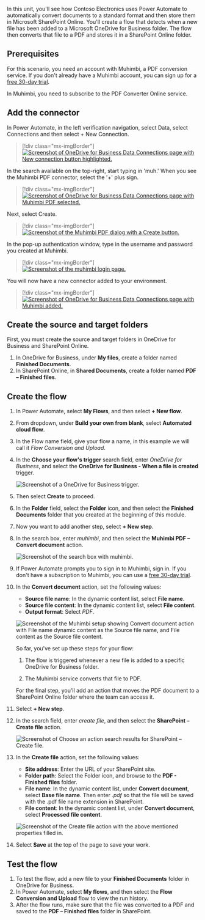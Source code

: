 In this unit, you'll see how Contoso Electronics uses Power Automate to automatically convert documents to a standard format and then store them in Microsoft SharePoint Online. You'll create a flow that detects when a new file has been added to a Microsoft OneDrive for Business folder. The flow then converts that file to a PDF and stores it in a SharePoint Online folder.

## Prerequisites

For this scenario, you need an account with Muhimbi, a PDF conversion service. If you don't already have a Muhimbi account, you can sign up for a [free 30-day trial](https://www.muhimbi.com/Products/PDF-Converter-Online/?azure-portal=true).

In Muhimbi, you need to subscribe to the PDF Converter Online service.

## Add the connector

In Power Automate, in the left verification navigation, select Data, select Connections and then select + New Connection.

> [!div class="mx-imgBorder"]
> [![Screenshot of OneDrive for Business Data Connections page with New connection button highlighted.](../media/add-connector.png)](../media/add-connector.png#lightbox)

In the search available on the top-right, start typing in 'muh.' When you see the Muhimbi PDF connector, select the '+' plus sign.

> [!div class="mx-imgBorder"]
> [![Screenshot of OneDrive for Business Data Connections page with Muhimbi PDF selected.](../media/add-muhimbi-connector.png)](../media/add-muhimbi-connector.png#lightbox)

Next, select Create.

> [!div class="mx-imgBorder"]
> [![Screenshot of the Muhimbi PDF dialog with a Create button.](../media/create-connector.png)](../media/create-connector.png#lightbox)

In the pop-up authentication window, type in the username and password you created at Muhimbi.

> [!div class="mx-imgBorder"]
> [![Screenshot of the muhimbi login page.](../media/username-password.png)](../media/username-password.png#lightbox)

You will now have a new connector added to your environment.

> [!div class="mx-imgBorder"]
> [![Screenshot of OneDrive for Business Data Connections page with Muhimbi added.](../media/connector-added.png)](../media/connector-added.png#lightbox)

## Create the source and target folders

First, you must create the source and target folders in OneDrive for Business and SharePoint Online.

1. In OneDrive for Business, under **My files**, create a folder named **Finished Documents**.
1. In SharePoint Online, in **Shared Documents**, create a folder named **PDF – Finished files**.

## Create the flow

1. In Power Automate, select **My Flows**, and then select **+ New flow**.

1. From dropdown, under **Build your own from blank**, select **Automated cloud flow**.

1. In the Flow name field, give your flow a name, in this example we will call it *Flow Conversion and Upload*.

1. In the **Choose your flow's trigger** search field, enter *OneDrive for Business*, and select the **OneDrive for Business - When a file is created** trigger.

    ![Screenshot of a OneDrive for Business trigger.](../media/onedrive-trigger.png)

1. Then select **Create** to proceed.

1. In the **Folder** field, select the **Folder** icon, and then select the **Finished Documents** folder that you created at the beginning of this module.

1. Now you want to add another step, select **+ New step**.

1. In the search box, enter *muhimbi*, and then select the **Muhimbi PDF – Convert document** action.

    ![Screenshot of the search box with muhimbi.](../media/muhimbi-action.png)

1. If Power Automate prompts you to sign in to Muhimbi, sign in. If you don't have a subscription to Muhimbi, you can use a [free 30-day trial](https://www.muhimbi.com/register/?azure-portal=true).

1. In the **Convert document** action, set the following values:

	- **Source file name**: In the dynamic content list, select **File name**.
	- **Source file content**: In the dynamic content list, select **File content**.
	- **Output format**: Select *PDF*.

    ![Screenshot of the Muhimbi setup showing Convert document action with File name dynamic content as the Source file name, and File content as the Source file content.](../media/muhimbi-configuration.png)

    So far, you've set up these steps for your flow:

    1. The flow is triggered whenever a new file is added to a specific OneDrive for Business folder.
    
    1. The Muhimbi service converts that file to PDF.

    For the final step, you'll add an action that moves the PDF document to a SharePoint Online folder where the team can access it.

1. Select **+ New step**.

1. In the search field, enter *create file*, and then select the **SharePoint – Create file** action.

    ![Screenshot of Choose an action search results for SharePoint – Create file.](../media/sharepoint-create-file.png)

1. In the **Create file** action, set the following values:

	- **Site address**: Enter the URL of your SharePoint site.
	- **Folder path**: Select the Folder icon, and browse to the **PDF - Finished files** folder.
	- **File name**: In the dynamic content list, under **Convert document**, select **Base file name**. Then enter *.pdf* so that the file will be saved with the .pdf file name extension in SharePoint.
	- **File content**: In the dynamic content list, under **Convert document**, select **Processed file content**.

    ![Screenshot of the Create file action with the above mentioned properties filled in.](../media/sharepoint-configure-file.png)

1. Select **Save** at the top of the page to save your work.

## Test the flow

1. To test the flow, add a new file to your **Finished Documents** folder in OneDrive for Business.
1. In Power Automate, select **My flows**, and then select the **Flow Conversion and Upload** flow to view the run history.
1. After the flow runs, make sure that the file was converted to a PDF and saved to the **PDF – Finished files** folder in SharePoint.

